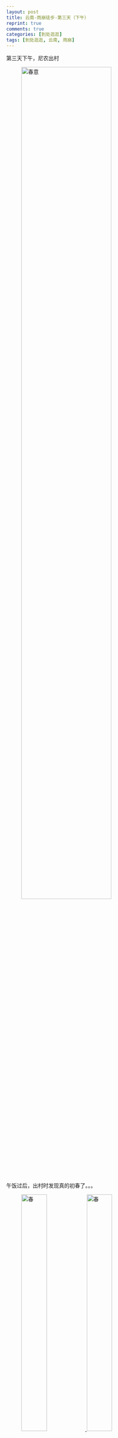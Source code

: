 ```yaml
---
layout: post
title: 云南-雨崩徒步-第三天（下午）
reprint: true
comments: true
categories: [到处逛逛]
tags: [到处逛逛, 云南, 雨崩]
---
```


第三天下午，尼农出村

<figure>
    <a href="http://of74i8aex.bkt.clouddn.com/images/20160324/DSC04280.jpg" target="_blank">
        <img src="http://of74i8aex.bkt.clouddn.com/images/20160324/DSC04280.jpg" alt="春意" width="75%">
    </a>
</figure>

午饭过后，出村时发现真的初春了。。。


<figure class="half">
    <a href="http://of74i8aex.bkt.clouddn.com/images/20160324/DSC04281.jpg" target="_blank">
        <img src="http://of74i8aex.bkt.clouddn.com/images/20160324/DSC04281.jpg" alt="春" width="40%">
    </a>
    <a href="http://of74i8aex.bkt.clouddn.com/images/20160324/DSC04283.jpg" target="_blank">
        <img src="http://of74i8aex.bkt.clouddn.com/images/20160324/DSC04283.jpg" alt="春" width="40%">
    </a>
</figure>

再来两张。。。

<figure>
    <a href="http://of74i8aex.bkt.clouddn.com/images/20160324/DSC04285.jpg" target="_blank">
        <img src="http://of74i8aex.bkt.clouddn.com/images/20160324/DSC04285.jpg" alt="上路" width="50%">
    </a>
</figure>

开始上路，在山坡上横走，一侧是坡下，一侧是山坡。。。


<figure class="half">
    <a href="http://of74i8aex.bkt.clouddn.com/images/20160324/DSC04288.jpg" target="_blank">
        <img src="http://of74i8aex.bkt.clouddn.com/images/20160324/DSC04288.jpg" alt="队伍" width="30%">
    </a>
    <a href="http://of74i8aex.bkt.clouddn.com/images/20160324/DSC04289.jpg" target="_blank">
        <img src="http://of74i8aex.bkt.clouddn.com/images/20160324/DSC04289.jpg" alt="队伍" width="30%">
    </a>
</figure>

刚出发不久，遇到一大批运送资源的队伍。。。狭路相逢，内侧让路。。。


<figure class="half">
    <a href="http://of74i8aex.bkt.clouddn.com/images/20160324/DSC04295.jpg" target="_blank">
        <img src="http://of74i8aex.bkt.clouddn.com/images/20160324/DSC04295.jpg" alt="谷底" width="40%">
    </a>
    <a href="http://of74i8aex.bkt.clouddn.com/images/20160324/DSC04296.jpg" target="_blank">
        <img src="http://of74i8aex.bkt.clouddn.com/images/20160324/DSC04296.jpg" alt="谷底" width="40%">
    </a>
</figure>

下方的木屋与马匹。。。


<figure class="half">
    <a href="http://of74i8aex.bkt.clouddn.com/images/20160324/DSC04297.jpg" target="_blank">
        <img src="http://of74i8aex.bkt.clouddn.com/images/20160324/DSC04297.jpg" alt="路" width="30%">
    </a>
    <a href="http://of74i8aex.bkt.clouddn.com/images/20160324/DSC04298.jpg" target="_blank">
        <img src="http://of74i8aex.bkt.clouddn.com/images/20160324/DSC04298.jpg" alt="路" width="30%">
    </a>
</figure>

前进的道路，不是很宽阔也不是很平直，不过方向是明确的。。。


<figure class="half">
    <a href="http://of74i8aex.bkt.clouddn.com/images/20160324/DSC04300.jpg" target="_blank">
        <img src="http://of74i8aex.bkt.clouddn.com/images/20160324/DSC04300.jpg" alt="路面" width="40%">
    </a>
    <a href="http://of74i8aex.bkt.clouddn.com/images/20160324/DSC04302.jpg" target="_blank">
        <img src="http://of74i8aex.bkt.clouddn.com/images/20160324/DSC04302.jpg" alt="路面" width="40%">
    </a>
</figure>

虽然可能坎坷了点儿，但是好在可以不影响前进的步伐。。。


<figure>
    <a href="http://of74i8aex.bkt.clouddn.com/images/20160324/DSC04303.jpg" target="_blank">
        <img src="http://of74i8aex.bkt.clouddn.com/images/20160324/DSC04303.jpg" alt="继续前进" width="50%">
    </a>
</figure>

继续前进。。。


<figure>
    <a href="http://of74i8aex.bkt.clouddn.com/images/20160324/DSC04304.jpg" target="_blank">
        <img src="http://of74i8aex.bkt.clouddn.com/images/20160324/DSC04304.jpg" alt="远处雪山" width="75%">
    </a>
</figure>

远处。雪山。。。


<figure>
    <a href="http://of74i8aex.bkt.clouddn.com/images/20160324/DSC04305.jpg" target="_blank">
        <img src="http://of74i8aex.bkt.clouddn.com/images/20160324/DSC04305.jpg" alt="远处雪山" width="75%">
    </a>
</figure>

拉近看看，嗯，不知道是啥雪山。。。


<figure>
    <a href="http://of74i8aex.bkt.clouddn.com/images/20160324/DSC04308.jpg" target="_blank">
        <img src="http://of74i8aex.bkt.clouddn.com/images/20160324/DSC04308.jpg" alt="山涧溪流" width="50%">
    </a>
</figure>

山涧之间，一股清流流下。。。


<figure>
    <a href="http://of74i8aex.bkt.clouddn.com/images/20160324/DSC04309.jpg" target="_blank">
        <img src="http://of74i8aex.bkt.clouddn.com/images/20160324/DSC04309.jpg" alt="树、热" width="50%">
    </a>
</figure>

我想说，你很热么。。。




















